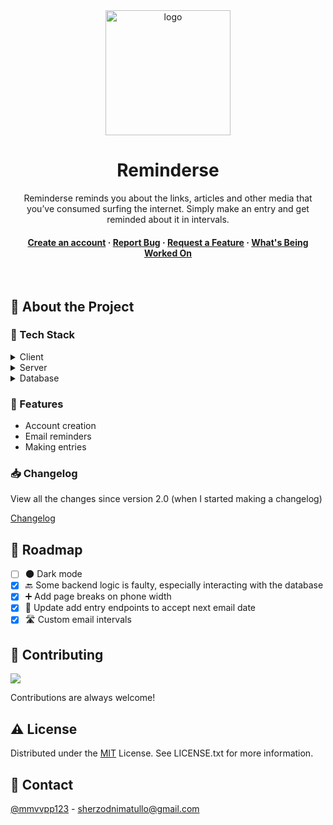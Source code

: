 <div align="center">

  <img src="https://user-images.githubusercontent.com/35201693/150656708-d0bdfb98-e0c7-433e-8ab5-e03904c434d5.png" alt="logo" width="200" height="auto" />
  <h1>Reminderse</h1>
  
  <p>
    Reminderse reminds you about the links, articles and other media that you’ve consumed surfing the internet. Simply make an entry and get reminded about it in intervals.
  </p>

   
<h4>
    <a href="https://reminderse.com/register">Create an account</a>
  <span> · </span>
    <a href="https://github.com/nimatullo/reminderse.com/issues/">Report Bug</a>
  <span> · </span>
    <a href="https://github.com/nimatullo/reminderse.com/issues/">Request a Feature</a>
  <span> · </span>
    <a href="https://nimatullo.notion.site/Reminderse-3c8c5d3130cd420fb25adca9084a4640">What's Being Worked On</a>
  </h4>
</div>

<br />

<!-- About the Project -->
## :star2: About the Project


<!-- TechStack -->
### :space_invader: Tech Stack

<details>
  <summary>Client</summary>
  <ul>
    <li><a href="https://www.typescriptlang.org/">Typescript</a></li>
    <li><a href="https://nextjs.org/">Next.js</a></li>
    <li><a href="https://reactjs.org/">React.js</a></li>
    <li><a href="https://tailwindcss.com/">TailwindCSS</a></li>
  </ul>
</details>

<details>
  <summary>Server</summary>
  <ul>
    <li><a href="https://www.python.org/">Python</a></li>
    <li><a href="https://flask.palletsprojects.com/en/2.1.x/">Flask</a></li>
  </ul>
</details>

<details>
<summary>Database</summary>
  <ul>
    <li><a href="https://www.postgresql.org/">PostgreSQL</a></li>
  </ul>
</details>

<!-- Features -->
### :dart: Features

- Account creation
- Email reminders
- Making entries

<!-- Changelog -->
### 📥 Changelog
<p>View all the changes since version 2.0 (when I started making a changelog)</p>
<a href="https://github.com/nimatullo/reminderse.com/blob/master/CHANGELOG.md">
  Changelog
</a>

<!-- Roadmap -->
## :compass: Roadmap
- [ ] 🌑 Dark mode
- [x] 🔙 Some backend logic is faulty, especially interacting with the database
- [x] ➕ Add page breaks on phone width
- [x] 📆 Update add entry endpoints to accept next email date
- [x] 🛣 Custom email intervals

<!-- Contributing -->
## :wave: Contributing

<a href="https://github.com/nimatullo/reminderse.com/graphs/contributors">
  <img src="https://contrib.rocks/image?repo=nimatullo/reminderse.com" />
</a>


Contributions are always welcome!


<!-- License -->
## :warning: License

Distributed under the [MIT](https://choosealicense.com/licenses/mit/) License. See LICENSE.txt for more information.


<!-- Contact -->
## :handshake: Contact

[@mmvvpp123](https://twitter.com/mmvvpp123) - sherzodnimatullo@gmail.com
